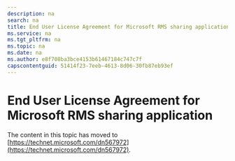 ```yaml
---
description: na
search: na
title: End User License Agreement for Microsoft RMS sharing application
ms.service: na
ms.tgt_pltfrm: na
ms.topic: na
ms.date: na
ms.author: e8f708ba3bce4153b61467184c747c7f
capscontentguid: 51414f23-7eeb-4613-8d06-30fb87eb93ef
---
```

# End User License Agreement for Microsoft RMS sharing application
The content in this topic has moved to [https://technet.microsoft.com/dn567972](https://technet.microsoft.com/dn567972).

